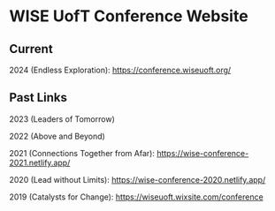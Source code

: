 # WISE UofT Conference Website

## Current

2024 (Endless Exploration): https://conference.wiseuoft.org/

## Past Links

2023 (Leaders of Tomorrow)

2022 (Above and Beyond)

2021 (Connections Together from Afar): https://wise-conference-2021.netlify.app/

2020 (Lead without Limits): https://wise-conference-2020.netlify.app/

2019 (Catalysts for Change): https://wiseuoft.wixsite.com/conference
